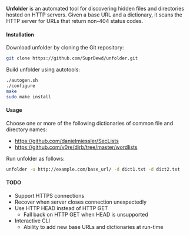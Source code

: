 **Unfolder** is an automated tool for discovering hidden files and directories
hosted on HTTP servers. Given a base URL and a dictionary, it scans the HTTP
server for URLs that return non-404 status codes.

#### Installation
Download unfolder by cloning the Git repository:
~~~ bash
git clone https://github.com/SuprDewd/unfolder.git
~~~

Build unfolder using autotools:
~~~ bash
./autogen.sh
./configure
make
sudo make install
~~~

#### Usage

Choose one or more of the following dictionaries of common file and directory names:
- https://github.com/danielmiessler/SecLists
- https://github.com/v0re/dirb/tree/master/wordlists

Run unfolder as follows:
~~~ bash
unfolder -u http://example.com/base_url/ -d dict1.txt -d dict2.txt
~~~

#### TODO
- Support HTTPS connections
- Recover when server closes connection unexpectedly
- Use HTTP HEAD instead of HTTP GET
  - Fall back on HTTP GET when HEAD is unsupported
- Interactive CLI
    - Ability to add new base URLs and dictionaries at run-time

